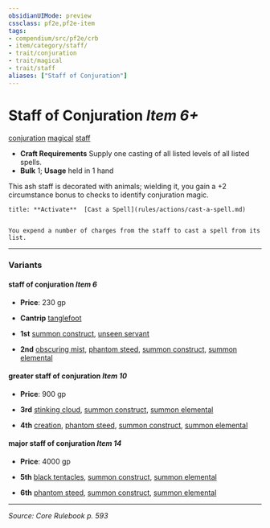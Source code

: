 ```yaml
---
obsidianUIMode: preview
cssclass: pf2e,pf2e-item
tags:
- compendium/src/pf2e/crb
- item/category/staff/
- trait/conjuration
- trait/magical
- trait/staff
aliases: ["Staff of Conjuration"]
---
```

# Staff of Conjuration *Item 6+*  
[conjuration](conjuration.md "Conjuration School Trait")  [magical](magical.md "Magical Item Trait")  [staff](Reference/Rules/Traits/staff.md "Staff Item Trait")  

- **Craft Requirements** Supply one casting of all listed levels of all listed spells.
- **Bulk** 1; **Usage** held in 1 hand

This ash staff is decorated with animals; wielding it, you gain a +2 circumstance bonus to checks to identify conjuration magic.

```ad-embed-ability
title: **Activate**  [Cast a Spell](rules/actions/cast-a-spell.md)


You expend a number of charges from the staff to cast a spell from its list.
```

---

### Variants

#### staff of conjuration *Item 6*

- **Price**: 230 gp

- **Cantrip** [tanglefoot](tanglefoot.md)
- **1st** [summon construct](summon-construct.md), [unseen servant](unseen-servant.md)
- **2nd** [obscuring mist](obscuring-mist.md), [phantom steed](phantom-steed.md), [summon construct](summon-construct.md), [summon elemental](summon-elemental.md)

#### greater staff of conjuration *Item 10*

- **Price**: 900 gp

- **3rd** [stinking cloud](stinking-cloud.md), [summon construct](summon-construct.md), [summon elemental](summon-elemental.md)
- **4th** [creation](creation.md), [phantom steed](phantom-steed.md), [summon construct](summon-construct.md), [summon elemental](summon-elemental.md)

#### major staff of conjuration *Item 14*

- **Price**: 4000 gp

- **5th** [black tentacles](black-tentacles.md), [summon construct](summon-construct.md), [summon elemental](summon-elemental.md)
- **6th** [phantom steed](phantom-steed.md), [summon construct](summon-construct.md), [summon elemental](summon-elemental.md)

---
*Source: Core Rulebook p. 593*